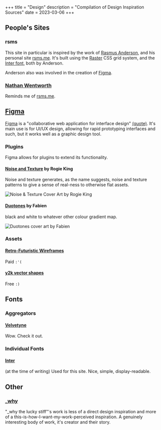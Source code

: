 +++
title = "Design"
description = "Compilation of Design Inspiration Sources"
date = 2023-03-06
+++

## People's Sites
### rsms
This site in particular is inspired by the work of [Rasmus Anderson](https://rsms.me), and his personal site [rsms.me](https://rsms.me). It's built using the [Raster](https://rsms.me/raster/) CSS grid system, and the [Inter font](https://rsms.me/inter/), both by Anderson. 

Anderson also was involved in the creation of [Figma](https://figma.com).

### [Nathan Wentworth](https://nathanwentworth.co)
Reminds me of [rsms.me](https://rsms.me).

## [Figma](https://figma.com)
[Figma](https://figma.com) is a "collaborative web application for interface design" [(quote)](https://en.wikipedia.org/wiki/Figma_(software)). It's main use is for UI/UX design, allowing for rapid prototyping interfaces and such, but it works well as a graphic design tool.

### Plugins
Figma allows for plugins to extend its functionality.

#### [Noise and Texture](https://www.figma.com/community/plugin/1138854718618193875/Noise-%26-Texture) by Rogie King
Noise and texture generates, as the name suggests, noise and texture patterns to give a sense of real-ness to otherwise flat assets.

![Noise & Texture Cover Art by Rogie King](https://s3-alpha-sig.figma.com/plugins/1138854718618193875/49231/37586938/3ff408f4-fc51-4d77-ae2e-191678219a90-cover?Expires=1678665600&Signature=WixcOUkN1efXcsLHVcw5xB2c1Iprgysy3P-lrWCsek8Zh-E5vmrCsGTZD6BOjeOaDNiSDIkNrF~lFPO2HmzE4M5EmkzdLyS9tz9ZeyLjrpitqFkQ~kRo7riDeB-wLKEOujP0U5IwUEGBYzzFcb2reS~VhPSoNzleoCL1fLR68lwULD2BmnKBDMBQA-bLejst5YOvHzRTy8RCjYse9tcy8YofBRYzVjpmi4UTuBI8fzYPuDcqnvIWDVXmDMbr9ECbx2hErrtGk4g8so9axJ0UgTiN~bicsucun1nwqjKSSYmeD6jPzHCD7O9EY9VuKLxjFxhwfnekECjAsdvAMH8iBQ__&Key-Pair-Id=APKAQ4GOSFWCVNEHN3O4)

#### [Duotones](https://www.figma.com/community/plugin/775712743044356003/Duotones) by Fabien
black and white to whatever other colour gradient map.

![Duotones cover art by Fabien](https://s3-alpha-sig.figma.com/plugins/775712743044356003/4110/8560b41f-dfff-4434-9ded-20677eb61922-cover?Expires=1678665600&Signature=h5AxTArKJ4HAKxgOjhzl-LyAUw47l9zJewLMfps5qRCSyqB8STmIUDH5INcsgedCRdeNTyFVnoTZWEnjLVHJg5HgAvOMwtOArxP7aLhEx5QsyVoAVNDB9b1S~9q3XzJM~JWRu6FyK29f8ono7gw7BluX0vO2hf2pc4fGXE4V0iuU6V09SsaljLL-MyXYCZ70rWp4eePP0-UqzpnZRBXQAE4C4GHU0sxSG3MrhYgFxc7qGOprAgwBnizzhHKLs5cm7xUMmFA0jkZ5fnY7H667Afc8SXwzBJB5XqrdF8YEn0qFgw4kQCOtVti7PAUzZmMsuJGu-5ienUgMKfJE3jbY0g__&Key-Pair-Id=APKAQ4GOSFWCVNEHN3O4)

### Assets
#### [Retro-Futuristic Wireframes](https://www.figma.com/community/file/1180032824527395841)
Paid `:'(`

#### [y2k vector shapes](https://www.figma.com/community/file/1210090361742445127)
Free `:)`

## Fonts
### Aggregators
#### [Velvetyne](https://velvetyne.fr)
Wow. Check it out.

### Individual Fonts
#### [Inter](https://rsms.me/inter/)
(at the time of writing) Used for this site. Nice, simple, display-readable.

## Other
### [_why](https://viewsourcecode.org/why/)
"_why the lucky stiff"'s work is less of a direct design inspiration and more of a this-is-how-I-want-my-work-perceived inspiration. A genuinely interesting body of work, it's creator and their story.